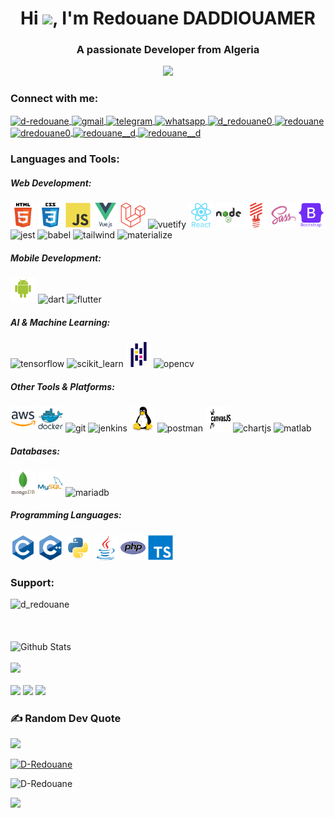 <h1 align="center">Hi  <img src="https://media.giphy.com/media/hvRJCLFzcasrR4ia7z/giphy.gif" width="25">, I'm Redouane DADDIOUAMER</h1>
<h3 align="center">A passionate Developer from Algeria</h3>
<p align="center">
  <a href="https://github.com/DenverCoder1/readme-typing-svg"><img src="https://readme-typing-svg.herokuapp.com?lines=I'm+a+web+developer;Always+learning+new+things;Laravel+and+Vuejs+devoloper;Freelancer;You+can+call+me+Red1&center=true&width=380&height=45"></a>
</p>

<h3 align="left">Connect with me:</h3>
<p align="left">
  <a href="https://linkedin.com/in/d-redouane" target="blank">
    <img align="center" src="https://raw.githubusercontent.com/rahuldkjain/github-profile-readme-generator/master/src/images/icons/Social/linked-in-alt.svg" alt="d-redouane" height="35" width="45" />
  </a>
  <a href="mailto:redouanedaddi316@gmail.com" target="blank">
    <img align="center" src="https://logos-world.net/wp-content/uploads/2020/11/Gmail-Logo.png" alt="gmail" height="35" width="60" />
  </a>
  <a href="https://t.me/D-Redouane" target="blank">
    <img align="center" src="https://upload.wikimedia.org/wikipedia/commons/8/83/Telegram_2019_Logo.svg" alt="telegram" height="40" width="50" />
  </a>
  <a href="https://wa.me/+213666318833" target="blank">
    <img align="center" src="https://upload.wikimedia.org/wikipedia/commons/6/6b/WhatsApp.svg" alt="whatsapp" height="45" width="60" />
  </a>
  <a href="https://twitter.com/d_redouane0" target="blank">
    <img align="center" src="https://cdn.jsdelivr.net/gh/devicons/devicon@latest/icons/twitter/twitter-original.svg" alt="d_redouane0" height="40" width="50" />
  </a>
  <a href="https://stackoverflow.com/users/redouane" target="blank">
    <img align="center" src="https://raw.githubusercontent.com/rahuldkjain/github-profile-readme-generator/master/src/images/icons/Social/stack-overflow.svg" alt="redouane" height="40" width="50" />
  </a>
  <a href="https://fb.com/dredouane0" target="blank">
    <img align="center" src="https://raw.githubusercontent.com/rahuldkjain/github-profile-readme-generator/master/src/images/icons/Social/facebook.svg" alt="dredouane0" height="40" width="50" />
  </a>
  <a href="https://instagram.com/redouane__d" target="blank">
    <img align="center" src="https://raw.githubusercontent.com/rahuldkjain/github-profile-readme-generator/master/src/images/icons/Social/instagram.svg" alt="redouane__d" height="40" width="50" />
  </a>
  <a href="https://www.youtube.com/c/redouane__d" target="blank">
    <img align="center" src="https://raw.githubusercontent.com/rahuldkjain/github-profile-readme-generator/master/src/images/icons/Social/youtube.svg" alt="redouane__d" height="40" width="50" />
  </a>
  
</p>

<h3 align="left">Languages and Tools:</h3>





##### Web Development:
<p>
  <img src="https://raw.githubusercontent.com/devicons/devicon/master/icons/html5/html5-original-wordmark.svg" alt="html5" width="40" height="40"/> 
  <img src="https://raw.githubusercontent.com/devicons/devicon/master/icons/css3/css3-original-wordmark.svg" alt="css3" width="40" height="40"/> 
  <img src="https://raw.githubusercontent.com/devicons/devicon/master/icons/javascript/javascript-original.svg" alt="javascript" width="40" height="40"/> 
  <img src="https://raw.githubusercontent.com/devicons/devicon/master/icons/vuejs/vuejs-original-wordmark.svg" alt="vuejs" width="40" height="40"/> 
  <img src="https://raw.githubusercontent.com/devicons/devicon/master/icons/laravel/laravel-original.svg" alt="laravel" width="40" height="40"/>
  <img src="https://bestofjs.org/logos/vuetify.svg" alt="vuetify" width="40" height="40"/> 
  <img src="https://raw.githubusercontent.com/devicons/devicon/master/icons/react/react-original-wordmark.svg" alt="react" width="40" height="40"/> 
  <img src="https://raw.githubusercontent.com/devicons/devicon/master/icons/nodejs/nodejs-original-wordmark.svg" alt="nodejs" width="40" height="40"/> 
  <img src="https://raw.githubusercontent.com/devicons/devicon/master/icons/lumen/lumen-original.svg" alt="lumen" width="40" height="40"/>
  <img src="https://raw.githubusercontent.com/devicons/devicon/master/icons/sass/sass-original.svg" alt="sass" width="40" height="40"/> 
  <img src="https://raw.githubusercontent.com/devicons/devicon/master/icons/bootstrap/bootstrap-plain-wordmark.svg" alt="bootstrap" width="40" height="40"/> 
  <img src="https://www.vectorlogo.zone/logos/jestjsio/jestjsio-icon.svg" alt="jest" width="40" height="40"/> 
  <img src="https://www.vectorlogo.zone/logos/babeljs/babeljs-icon.svg" alt="babel" width="40" height="40"/> 
  <img src="https://www.vectorlogo.zone/logos/tailwindcss/tailwindcss-icon.svg" alt="tailwind" width="40" height="40"/> 
  <img src="https://raw.githubusercontent.com/prplx/svg-logos/5585531d45d294869c4eaab4d7cf2e9c167710a9/svg/materialize.svg" alt="materialize" width="40" height="40"/>
</p>

##### Mobile Development:
<p>
  <img src="https://raw.githubusercontent.com/devicons/devicon/master/icons/android/android-original-wordmark.svg" alt="android" width="40" height="40"/> 
  <img src="https://www.vectorlogo.zone/logos/dartlang/dartlang-icon.svg" alt="dart" width="40" height="40"/> 
  <img src="https://www.vectorlogo.zone/logos/flutterio/flutterio-icon.svg" alt="flutter" width="40" height="40"/>
</p>

##### AI & Machine Learning:
<p>
  <img src="https://www.vectorlogo.zone/logos/tensorflow/tensorflow-icon.svg" alt="tensorflow" width="40" height="40"/> 
  <img src="https://upload.wikimedia.org/wikipedia/commons/0/05/Scikit_learn_logo_small.svg" alt="scikit_learn" width="40" height="40"/> 
  <img src="https://raw.githubusercontent.com/devicons/devicon/2ae2a900d2f041da66e950e4d48052658d850630/icons/pandas/pandas-original.svg" alt="pandas" width="40" height="40"/> 
  <img src="https://www.vectorlogo.zone/logos/opencv/opencv-icon.svg" alt="opencv" width="40" height="40"/>
</p>

##### Other Tools & Platforms:
<p>
  <img src="https://raw.githubusercontent.com/devicons/devicon/master/icons/amazonwebservices/amazonwebservices-original-wordmark.svg" alt="aws" width="40" height="40"/> 
  <img src="https://raw.githubusercontent.com/devicons/devicon/master/icons/docker/docker-original-wordmark.svg" alt="docker" width="40" height="40"/> 
  <img src="https://www.vectorlogo.zone/logos/git-scm/git-scm-icon.svg" alt="git" width="40" height="40"/> 
  <img src="https://www.vectorlogo.zone/logos/jenkins/jenkins-icon.svg" alt="jenkins" width="40" height="40"/> 
  <img src="https://raw.githubusercontent.com/devicons/devicon/master/icons/linux/linux-original.svg" alt="linux" width="40" height="40"/> 
  <img src="https://www.vectorlogo.zone/logos/getpostman/getpostman-icon.svg" alt="postman" width="40" height="40"/> 
  <img src="https://raw.githubusercontent.com/Hardik0307/Hardik0307/master/assets/canvasjs-charts.svg" alt="canvasjs" width="40" height="40"/> 
  <img src="https://www.chartjs.org/media/logo-title.svg" alt="chartjs" width="40" height="40"/>
  <img src="https://upload.wikimedia.org/wikipedia/commons/2/21/Matlab_Logo.png" alt="matlab" width="40" height="40"/>
</p>

##### Databases:
<p>
  <img src="https://raw.githubusercontent.com/devicons/devicon/master/icons/mongodb/mongodb-original-wordmark.svg" alt="mongodb" width="40" height="40"/> 
  <img src="https://raw.githubusercontent.com/devicons/devicon/master/icons/mysql/mysql-original-wordmark.svg" alt="mysql" width="40" height="40"/> 
  <img src="https://www.vectorlogo.zone/logos/mariadb/mariadb-icon.svg" alt="mariadb" width="40" height="40"/>  
</p>

##### Programming Languages:
<p>
  <img src="https://raw.githubusercontent.com/devicons/devicon/master/icons/c/c-original.svg" alt="c" width="40" height="40"/> 
  <img src="https://raw.githubusercontent.com/devicons/devicon/master/icons/cplusplus/cplusplus-original.svg" alt="cplusplus" width="40" height="40"/> 
  <img src="https://raw.githubusercontent.com/devicons/devicon/master/icons/python/python-original.svg" alt="python" width="40" height="40"/> 
  <img src="https://raw.githubusercontent.com/devicons/devicon/master/icons/java/java-original.svg" alt="java" width="40" height="40"/> 
  <img src="https://raw.githubusercontent.com/devicons/devicon/master/icons/php/php-original.svg" alt="php" width="40" height="40"/> 
  <img src="https://raw.githubusercontent.com/devicons/devicon/master/icons/typescript/typescript-original.svg" alt="typescript" width="40" height="40"/>
</p>




<h3 align="left">Support:</h3>
<p>
  <a href="https://ko-fi.com/d_redouane"> 
    <img align="left" src="https://cdn.ko-fi.com/cdn/kofi3.png?v=3" height="50" width="210" alt="d_redouane" />
  </a>
</p>

<br><br/>
<br><br/>
![Github Stats](https://github-readme-stats.vercel.app/api?username=D-Redouane&bg_color=30,e96443,904e95&title_color=fff&text_color=fff)
<br><br/>
![](https://github-readme-streak-stats.herokuapp.com/?user=D-Redouane&theme=dark&hide_border=false)
<br><br/>
![](https://github-readme-stats.vercel.app/api/top-langs/?username=D-Redouane&theme=dark&hide_border=false&include_all_commits=false&count_private=false&layout=compact)
![](https://raw.githubusercontent.com/D-Redouane/github-stats-transparent/output/generated/overview.svg)
![](https://raw.githubusercontent.com/D-Redouane/github-stats-transparent/output/generated/languages.svg)

### ✍️ Random Dev Quote
![](https://quotes-github-readme.vercel.app/api?type=horizontal&theme=radical)

  

<p align="left"> <a href="https://github.com/ryo-ma/github-profile-trophy"><img src="https://github-profile-trophy.vercel.app/?username=D-Redouane" alt="D-Redouane" /></a> </p>

<p align="left"> <img src="https://komarev.com/ghpvc/?username=D-Redouane&label=Profile%20views&color=0e75b6&style=flat" alt="D-Redouane" /> </p>

[![](https://visitcount.itsvg.in/api?id=D-Redouane&icon=0&color=0)](https://visitcount.itsvg.in)


